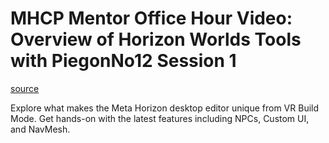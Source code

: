 # MHCP Mentor Office Hour Video: Overview of Horizon Worlds Tools with PiegonNo12 Session 1

[source](https://developers.meta.com/horizon-worlds/learn/documentation/mhcp-program/community-tutorials/horizon-worlds-tools-with-pigeonno12-session-1)

Explore what makes the Meta Horizon desktop editor unique from VR Build Mode. Get hands-on with the latest features including NPCs, Custom UI, and NavMesh.

 

 

 

 

 

 

 

 

 

 

 

 

 

 

 

 

 

 

 

 

 

 

 

 

 

 

 

 

 

 

 

 

 

 

 

 

 

 

 

 

 

 